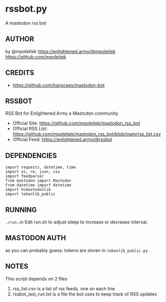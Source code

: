 # rssbot.py
A mastodon rss bot

## AUTHOR 
 by @mpoletiek
 https://enlightened.army/@mpoletiek
 https://github.com/mpoletiek

## CREDITS 
 - https://github.com/hanscees/mastodon-bot

## RSSBOT
 RSS Bot for Enlightened.Army a Mastodon community
 - Official Site: https://github.com/mpoletiek/mastodon_rss_bot
 - Official RSS List: https://github.com/mpoletiek/mastodon_rss_bot/blob/main/rss_list.csv
 - Official Feed: https://enlightened.army/@rssbot

## DEPENDENCIES
```
import requests, datetime, time
import os, re, json, csv
import feedparser
from mastodon import Mastodon
from datetime import datetime
import hcmastodonlib
import tokenlib_public
```

## RUNNING
`./run.sh`
Edit run.sh to adjust sleep to increase or decrease interval.

## MASTODON AUTH
as you can probably guess:
tokens are storen in `tokenlib_public.py`

## NOTES 
 This script depends on 2 files
 1. rss_list.csv is a list of rss feeds, one on each line
 2. rssbot_last_run.txt is a file the bot uses to keep track of RSS updates
